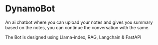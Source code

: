# DynamoBot
An ai chatbot where you can upload your notes and gives you summary based on the notes, you can continue the conversation with the same.

The Bot is designed using Llama-index, RAG, Langchain & FastAPI
